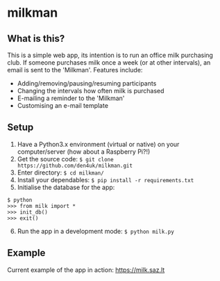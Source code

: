 # milkman

## What is this?
This is a simple web app, its intention is to run an office milk purchasing club.
If someone purchases milk once a week (or at other intervals), an email is sent to the 'Milkman'.
Features include:
* Adding/removing/pausing/resuming participants
* Changing the intervals how often milk is purchased
* E-mailing a reminder to the 'Milkman'
* Customising an e-mail template

## Setup
1. Have a Python3.x environment (virtual or native) on your computer/server (how about a Raspberry Pi?!)
2. Get the source code:
```$ git clone https://github.com/den4uk/milkman.git```
3. Enter directory:
```$ cd milkman/```
4. Install your dependables:
```$ pip install -r requirements.txt```
5. Initialise the database for the app:
```
$ python
>>> from milk import *
>>> init_db()
>>> exit()
```
6. Run the app in a development mode:
```$ python milk.py```

## Example
Current example of the app in action: https://milk.saz.lt

